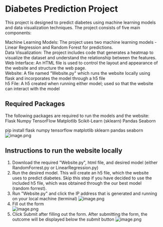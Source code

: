 # Diabetes Prediction Project

This project is designed to predict diabetes using machine learning models and data visualization techniques. The project consists of five main components:

Machine Learning Models: The project uses two machine learning models - Linear Regression and Random Forest for predictions.  
Data Visualization: The project includes code that generates a heatmap to visualize the dataset and understand the relationship between the features.  
Web Interface: An HTML file is used to control the layout and appearance of the website and structure the web page.  
Website: A file named “Website.py" which runs the website locally using flask and incorporates the model through a h5 file   
h5 File: A h5 created when running either model; used so that the website can interact with the model

## **Required Packages**
The following packages are required to run the models and the website:
Flask
Numpy
TensorFlow
Matplotlib
Scikit-Learn (sklearn)
Pandas
Seaborn

pip install flask numpy tensorflow matplotlib sklearn pandas seaborn
![image.png](attachment:6838b2bc-00e6-4f2e-81de-2fcc4c1bd7d1.png)


## **Instructions to run the website locally**
1. Download the required "Website.py", html file, and desired model (either RandomForrest.py or LinearRegression.py)
3. Run the desired model. This will create an h5 file, which the website uses to predict diabetes. Skip this step if you have decided to use the included h5 file, which was obtained through the our best model (random forrest). 
4. Run "Website.py" and click the IP address that is generated and running on your local machine (terminal) 
   ![image.png](attachment:19d6b552-66f4-48a2-94af-875124acbd1c.png)
5. Fill out the form  
   ![image.png](attachment:5b2ee1fa-9d50-4c5d-8d48-916709942efe.png)
6. Click Submit after filling out the form. After submitting the form, the outcome will be displayed below the *submit* button
   ![image.png](attachment:00dc8410-ace0-4ca6-b83c-99e7846259f3.png)


 
